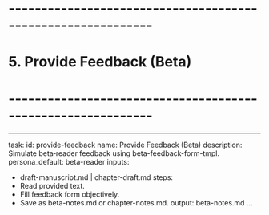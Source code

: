 # ------------------------------------------------------------
# 5. Provide Feedback (Beta)
# ------------------------------------------------------------
---
task:
  id: provide-feedback
  name: Provide Feedback (Beta)
  description: Simulate beta‑reader feedback using beta-feedback-form-tmpl.
  persona_default: beta-reader
inputs:
  - draft-manuscript.md | chapter-draft.md
steps:
  - Read provided text.
  - Fill feedback form objectively.
  - Save as beta-notes.md or chapter-notes.md.
output: beta-notes.md
...

